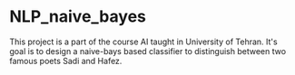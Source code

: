 # NLP_naive_bayes

This project is a part of the course AI taught in University of Tehran.
It's goal is to design a naive-bays based classifier to distinguish between two famous poets Sadi and Hafez. 